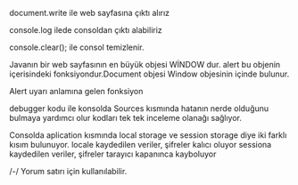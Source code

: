 document.write ile  web sayfasına çıktı alırız

console.log ilede consoldan çıktı alabiliriz

console.clear(); ile consol temizlenir.

Javanın bir web sayfasının en büyük objesi WİNDOW dur. alert bu objenin içerisindeki fonksiyondur.Document objesi Window objesinin içinde bulunur.

Alert uyarı anlamına gelen fonksiyon

debugger kodu ile konsolda Sources kısmında hatanın nerde olduğunu bulmaya yardımcı olur kodları tek tek inceleme olanağı sağlıyor.

Consolda aplication kısmında local storage ve session storage diye iki farklı kısım bulunuyor. locale kaydedilen veriler, şifreler  kalıcı oluyor sessiona kaydedilen veriler, şifreler tarayıcı kapanınca kayboluyor


/*-*/ Yorum satırı için kullanılabilir.
